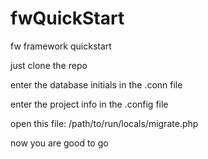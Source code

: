 # fwQuickStart
fw framework quickstart


just clone the repo


enter the database initials in the .conn file


enter the project info in the .config file


open this file: /path/to/run/locals/migrate.php


now you are good to go
